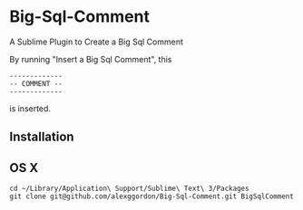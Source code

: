 # Big-Sql-Comment
A Sublime Plugin to Create a Big Sql Comment

By running "Insert a Big Sql Comment", this 



    -------------
    -- COMMENT --
    -------------

is inserted. 


## Installation 
## OS X
    cd ~/Library/Application\ Support/Sublime\ Text\ 3/Packages
    git clone git@github.com/alexggordon/Big-Sql-Comment.git BigSqlComment
